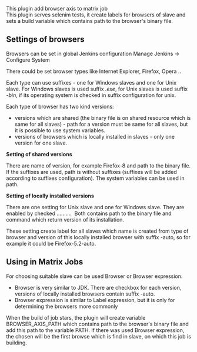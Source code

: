 This plugin add browser axis to matrix job  
This plugin serves selenim tests, it create labels for browsers of slave
and sets a build variable which contains path to the browser's binary
file.

## **Settings of browsers**

Browsers can be set in global Jenkins configuration Manage Jenkins -\>
Configure System

There could be set browser types like Internet Explorer, Firefox, Opera
..

Each type can use suffixes - one for Windows slaves and one for Unix
slave. For Windows slaves is used suffix *.exe*, for Unix slaves is used
suffix *-bin*, if its operating system is checked in suffix
configuration for unix.

Each type of browser has two kind versions:

-   versions which are shared (the binary file is on shared resource
    which is same for all slaves) - path for a version must be same for
    all slaves, but it is possible to use system variables. 
-   versions of browsers which is locally installed in slaves - only one
    version for one slave.

**Setting of shared versions**

There are name of version, for example Firefox-8 and path to the binary
file. If the suffixes are used, path is without suffixes (suffixes will
be added according to suffixes configuration). The system variables can
be used in path.

**Setting of locally installed versions**

There are one setting for Unix slave and one for Windows slave. They are
enabled by checked ..........  Both contains path to the binary file and
command which return version of its installation.

These setting create label for all slaves which name is created from
type of browser and version of this locally installed browser with
suffix -auto, so for example it could be Firefox-5.2-auto.

## Using in Matrix Jobs

For choosing suitable slave can be used Browser or Browser expression.

-   Browser is very similar to JDK. There are checkbox for each version,
    versions of locally installed browsers contain suffix -auto.
-   Browser expression is similar to Label expression, but it is only
    for determining the browsers more commonly

When the build of job stars, the plugin will create variable
BROWSER\_AXIS\_PATH which contains path to the browser's binary file and
add this path to the variable PATH. If there was used Browser
expression, the chosen will be the first browse which is find in slave,
on which this job is building.

